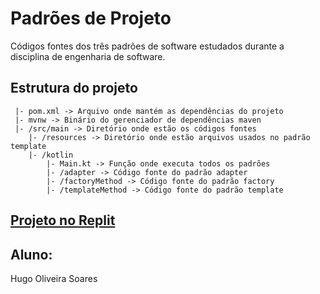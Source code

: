 # Padrões de Projeto

Códigos fontes dos três padrões de software estudados durante a disciplina de engenharia de software.

## Estrutura do projeto 

```
 |- pom.xml -> Arquivo onde mantém as dependências do projeto 
 |- mvnw -> Binário do gerenciador de dependências maven 
 |- /src/main -> Diretório onde estão os códigos fontes
 	|- /resources -> Diretório onde estão arquivos usados no padrão template
 	|- /kotlin
 		|- Main.kt -> Função onde executa todos os padrões
 		|- /adapter -> Código fonte do padrão adapter
 		|- /factoryMethod -> Código fonte do padrão factory
 		|- /templateMethod -> Código fonte do padrão template
```


## [Projeto no Replit](https://replit.com/@HugoOliveiraSoa/PadroesDeProjeto#src/test/kotlin/br/com/emge/hugo/HelloTest.kt)

## Aluno:
Hugo Oliveira Soares